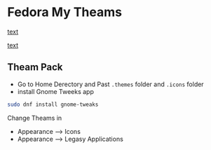 # Fedora My Theams 

[text](https://youtu.be/AE1-W2bMVEs)

[text](https://youtu.be/viffvWtMTdo)

## Theam Pack 
- Go to Home Derectory and Past  `.themes` folder and `.icons` folder 
- install Gnome Tweeks app

```bash
sudo dnf install gnome-tweaks 
```
Change Theams in 
- Appearance --> Icons 
- Appearance --> Legasy Applications


